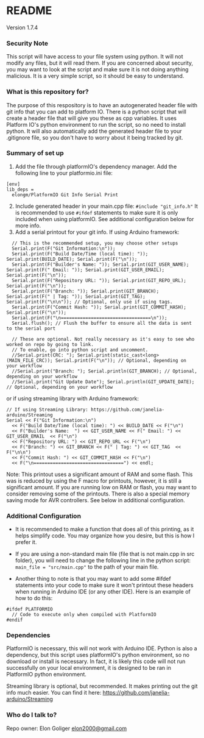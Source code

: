 # README #
Version 1.7.4

### Security Note ###
This script will have access to your file system using python. It will not modify any files, but it will read them. If you are concerned about security, you may want to look at the script and make sure it is not doing anything malicious. It is a very simple script, so it should be easy to understand.

### What is this repository for? ###

The purpose of this respository is to have an autogenerated header file with git info that you can add to platform IO. There is a python script that will create a header file that will give you these as cpp variables. It uses Platform IO's python environment to run the script, so no need to install python. It will also automatically add the generated header file to your .gitignore file, so you don't have to worry about it being tracked by git.

### Summary of set up ###

1. Add the file through platformIO's dependency manager. Add the following line to your platformio.ini file:
```
[env]
lib_deps =
  elongm/PlatformIO Git Info Serial Print
```
2. Include generated header in your main.cpp file: ```#include "git_info.h"```
It is recommended to use ```#ifdef``` statements to make sure it is only included when using platformIO. See additional configuration below for more info.
3. Add a serial printout for your git info. If using Arduino framework:
```
  // This is the recommended setup, you may choose other setups
  Serial.print(F("Git Information:\n"));
  Serial.print(F("Build Date/Time (local time): ")); Serial.print(BUILD_DATE); Serial.print(F("\n"));
  Serial.print(F("Builder's Name: ")); Serial.print(GIT_USER_NAME); Serial.print(F(" Email: ")); Serial.print(GIT_USER_EMAIL); Serial.print(F("\n"));
  Serial.print(F("Repository URL: ")); Serial.print(GIT_REPO_URL); Serial.print(F("\n"));
  Serial.print(F("Branch: ")); Serial.print(GIT_BRANCH); Serial.print(F(" | Tag: ")); Serial.print(GIT_TAG); Serial.print(F("\n\n")); // Optional, only use if using tags.
  Serial.print(F("Commit Hash: ")); Serial.print(GIT_COMMIT_HASH); Serial.print(F("\n"));
  Serial.print(F("\n=================================\n"));
  Serial.flush(); // Flush the buffer to ensure all the data is sent to the serial port

  // These are optional. Not really necessary as it's easy to see who worked on repo by going to link.
  // To enable, go into python script and uncomment.
  //Serial.print(CRC: "); Serial.print(static_cast<long>(MAIN_FILE_CRC)); Serial.print(F("\n")); // Optional, depending on your workflow
  //Serial.print("Branch: "); Serial.println(GIT_BRANCH); // Optional, depending on your workflow
  //Serial.print("Git Update Date"); Serial.println(GIT_UPDATE_DATE); // Optional, depending on your workflow

```
or if using streaming library with Arduino framework:
```
// If using Streaming Library: https://github.com/janelia-arduino/Streaming
Serial << F("Git Information:\n")
  << F("Build Date/Time (local time): ") << BUILD_DATE << F("\n")
  << F("Builder's Name:  ") << GIT_USER_NAME << F(" Email: ") << GIT_USER_EMAIL  << F("\n")
  << F("Repository URL: ") << GIT_REPO_URL << F("\n")
  << F("Branch: ") << GIT_BRANCH << F(" | Tag: ") << GIT_TAG  << F("\n\n")
  << F("Commit Hash: ") << GIT_COMMIT_HASH << F("\n") 
  << F("\n=================================") << endl;
```
Note: This printout uses a significant amount of RAM and some flash. This was is reduced by using the F macro for printouts, however, it is still a significant amount. If you are running low on RAM or flash, you may want to consider removing some of the printouts. There is also a special memory saving mode for AVR controllers. See below in additional configuration.

### Additional Configuration ###

* It is recommended to make a function that does all of this printing, as it helps simplify code. You may organize how you desire, but this is how I prefer it.

* If you are using a non-standard main file (file that is not main.cpp in src folder), you will need to change the following line in the python script:
```main_file = "src/main.cpp"``` to the path of your main file.

* Another thing to note is that you may want to add some #ifdef statements into your code to make sure it won't printout these headers when running in Arduino IDE (or any other IDE). Here is an example of how to do this:
```
#ifdef PLATFORMIO
  // Code to execute only when compiled with PlatformIO
#endif
```

### Dependencies ###

PlatformIO is necessary, this will not work with Arduino IDE. Python is also a dependency, but this script uses platformIO's python environment, so no download or install is necessary. In fact, it is likely this code will not run successfully on your local environment, it is designed to be ran in PlatformIO python environment.

Streaming library is optional, but recommended. It makes printing out the git info much easier. You can find it here: https://github.com/janelia-arduino/Streaming

### Who do I talk to? ###

Repo owner: Elon Goliger elon2000@gmail.com